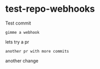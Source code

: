 # test-repo-webhooks


Test commit

    gimme a webhook

lets try a pr

    another pr with more commits

another change
